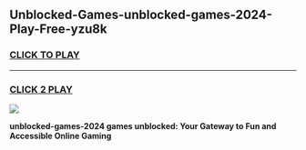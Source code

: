 
## Unblocked-Games-unblocked-games-2024-Play-Free-yzu8k
<h3>
<a href="https://premium76.site?title=unblocked-games-2024&ref=09A">CLICK TO PLAY</a></h3>
<hr>

<h3>
<a href="https://premium76.site?title=unblocked-games-2024&ref=09A">CLICK 2 PLAY</a>
  
</h3>

<a href="https://premium76.site?title=unblocked-games-2024&ref=09A"><img src="https://clearcache.store/games.png"></a>


**unblocked-games-2024 games unblocked: Your Gateway to Fun and Accessible Online Gaming**
